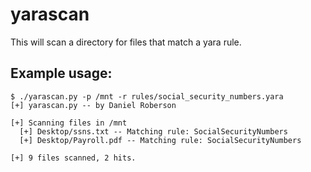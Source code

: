 # yarascan

This will scan a directory for files that match a yara rule.

## Example usage:

```
$ ./yarascan.py -p /mnt -r rules/social_security_numbers.yara
[+] yarascan.py -- by Daniel Roberson

[+] Scanning files in /mnt
  [+] Desktop/ssns.txt -- Matching rule: SocialSecurityNumbers
  [+] Desktop/Payroll.pdf -- Matching rule: SocialSecurityNumbers

[+] 9 files scanned, 2 hits.
```